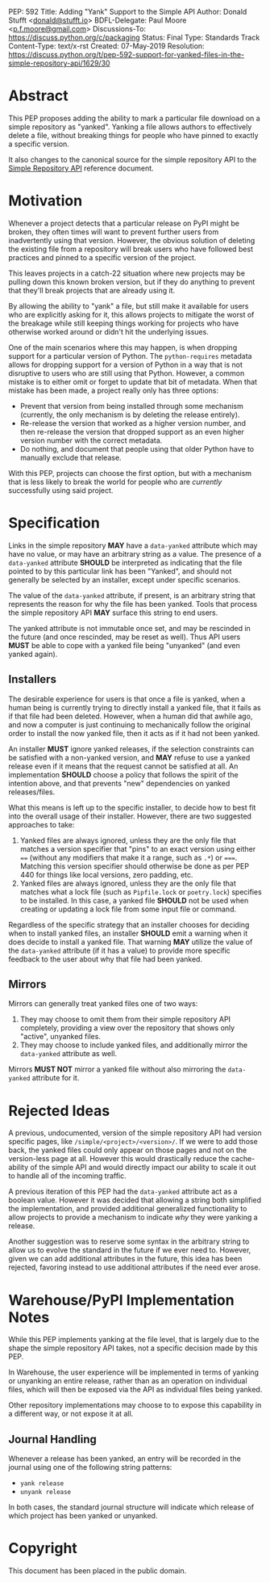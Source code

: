 PEP: 592 Title: Adding \"Yank\" Support to the Simple API Author: Donald
Stufft \<<donald@stufft.io>\> BDFL-Delegate: Paul Moore
\<<p.f.moore@gmail.com>\> Discussions-To:
<https://discuss.python.org/c/packaging> Status: Final Type: Standards
Track Content-Type: text/x-rst Created: 07-May-2019 Resolution:
<https://discuss.python.org/t/pep-592-support-for-yanked-files-in-the-simple-repository-api/1629/30>

Abstract
========

This PEP proposes adding the ability to mark a particular file download
on a simple repository as \"yanked\". Yanking a file allows authors to
effectively delete a file, without breaking things for people who have
pinned to exactly a specific version.

It also changes to the canonical source for the simple repository API to
the [Simple Repository
API](https://packaging.python.org/specifications/simple-repository-api/)
reference document.

Motivation
==========

Whenever a project detects that a particular release on PyPI might be
broken, they often times will want to prevent further users from
inadvertently using that version. However, the obvious solution of
deleting the existing file from a repository will break users who have
followed best practices and pinned to a specific version of the project.

This leaves projects in a catch-22 situation where new projects may be
pulling down this known broken version, but if they do anything to
prevent that they\'ll break projects that are already using it.

By allowing the ability to \"yank\" a file, but still make it available
for users who are explicitly asking for it, this allows projects to
mitigate the worst of the breakage while still keeping things working
for projects who have otherwise worked around or didn\'t hit the
underlying issues.

One of the main scenarios where this may happen, is when dropping
support for a particular version of Python. The `python-requires`
metadata allows for dropping support for a version of Python in a way
that is not disruptive to users who are still using that Python.
However, a common mistake is to either omit or forget to update that bit
of metadata. When that mistake has been made, a project really only has
three options:

-   Prevent that version from being installed through some mechanism
    (currently, the only mechanism is by deleting the release entirely).
-   Re-release the version that worked as a higher version number, and
    then re-release the version that dropped support as an even higher
    version number with the correct metadata.
-   Do nothing, and document that people using that older Python have to
    manually exclude that release.

With this PEP, projects can choose the first option, but with a
mechanism that is less likely to break the world for people who are
*currently* successfully using said project.

Specification
=============

Links in the simple repository **MAY** have a `data-yanked` attribute
which may have no value, or may have an arbitrary string as a value. The
presence of a `data-yanked` attribute **SHOULD** be interpreted as
indicating that the file pointed to by this particular link has been
\"Yanked\", and should not generally be selected by an installer, except
under specific scenarios.

The value of the `data-yanked` attribute, if present, is an arbitrary
string that represents the reason for why the file has been yanked.
Tools that process the simple repository API **MAY** surface this string
to end users.

The yanked attribute is not immutable once set, and may be rescinded in
the future (and once rescinded, may be reset as well). Thus API users
**MUST** be able to cope with a yanked file being \"unyanked\" (and even
yanked again).

Installers
----------

The desirable experience for users is that once a file is yanked, when a
human being is currently trying to directly install a yanked file, that
it fails as if that file had been deleted. However, when a human did
that awhile ago, and now a computer is just continuing to mechanically
follow the original order to install the now yanked file, then it acts
as if it had not been yanked.

An installer **MUST** ignore yanked releases, if the selection
constraints can be satisfied with a non-yanked version, and **MAY**
refuse to use a yanked release even if it means that the request cannot
be satisfied at all. An implementation **SHOULD** choose a policy that
follows the spirit of the intention above, and that prevents \"new\"
dependencies on yanked releases/files.

What this means is left up to the specific installer, to decide how to
best fit into the overall usage of their installer. However, there are
two suggested approaches to take:

1.  Yanked files are always ignored, unless they are the only file that
    matches a version specifier that \"pins\" to an exact version using
    either `==` (without any modifiers that make it a range, such as
    `.*`) or `===`. Matching this version specifier should otherwise be
    done as per PEP 440 for things like local versions, zero padding,
    etc.
2.  Yanked files are always ignored, unless they are the only file that
    matches what a lock file (such as `Pipfile.lock` or `poetry.lock`)
    specifies to be installed. In this case, a yanked file **SHOULD**
    not be used when creating or updating a lock file from some input
    file or command.

Regardless of the specific strategy that an installer chooses for
deciding when to install yanked files, an installer **SHOULD** emit a
warning when it does decide to install a yanked file. That warning
**MAY** utilize the value of the `data-yanked` attribute (if it has a
value) to provide more specific feedback to the user about why that file
had been yanked.

Mirrors
-------

Mirrors can generally treat yanked files one of two ways:

1.  They may choose to omit them from their simple repository API
    completely, providing a view over the repository that shows only
    \"active\", unyanked files.
2.  They may choose to include yanked files, and additionally mirror the
    `data-yanked` attribute as well.

Mirrors **MUST NOT** mirror a yanked file without also mirroring the
`data-yanked` attribute for it.

Rejected Ideas
==============

A previous, undocumented, version of the simple repository API had
version specific pages, like `/simple/<project>/<version>/`. If we were
to add those back, the yanked files could only appear on those pages and
not on the version-less page at all. However this would drastically
reduce the cache-ability of the simple API and would directly impact our
ability to scale it out to handle all of the incoming traffic.

A previous iteration of this PEP had the `data-yanked` attribute act as
a boolean value. However it was decided that allowing a string both
simplified the implementation, and provided additional generalized
functionality to allow projects to provide a mechanism to indicate *why*
they were yanking a release.

Another suggestion was to reserve some syntax in the arbitrary string to
allow us to evolve the standard in the future if we ever need to.
However, given we can add additional attributes in the future, this idea
has been rejected, favoring instead to use additional attributes if the
need ever arose.

Warehouse/PyPI Implementation Notes
===================================

While this PEP implements yanking at the file level, that is largely due
to the shape the simple repository API takes, not a specific decision
made by this PEP.

In Warehouse, the user experience will be implemented in terms of
yanking or unyanking an entire release, rather than as an operation on
individual files, which will then be exposed via the API as individual
files being yanked.

Other repository implementations may choose to to expose this capability
in a different way, or not expose it at all.

Journal Handling
----------------

Whenever a release has been yanked, an entry will be recorded in the
journal using one of the following string patterns:

-   `yank release`
-   `unyank release`

In both cases, the standard journal structure will indicate which
release of which project has been yanked or unyanked.

Copyright
=========

This document has been placed in the public domain.
